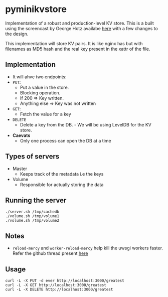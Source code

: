 # pyminikvstore

Implementation of a robust and production-level KV store. This is a built using the screencast by George Hotz availabe [here](https://www.youtube.com/watch?v=cAFjZ1gXBxc) with a few changes to the design.

This implementation will store KV pairs. It is like nginx has but with filenames as MD5 hash and the real key present in the xattr of the file.

## Implementation

- It will ahve two endpoints:
- `PUT`: 
  - Put a value in the store. 
  - Blocking operation. 
  - If 200 => Key written.
  - Anything else => Key was not written
- `GET`:
  - Fetch the value for a key
- `DELETE`
  -  Delete a key from the DB.  - We will be using LevelDB for the KV store.
- **Caevats**
  - Only one process can open the DB at a time
## Types of servers

- Master
  - Keeps track of the metadata i.e the keys
- Volume
  - Responsible for actually storing the data

## Running the server

```
./server.sh /tmp/cachedb
./volume.sh /tmp/volume1
./volume.sh /tmp/volume2
```

## Notes

- `reload-mercy` and `worker-reload-mercy` help kill the uwsgi workers faster. Refer the github thread present [here](https://github.com/unbit/uwsgi/issues/844#issuecomment-455756013)

## Usage

```
curl -L -X PUT -d ever http://localhost:3000/greatest
curl -L -X GET http://localhost:3000/greatest
curl -L -X DELETE http://localhost:3000/greatest
```
